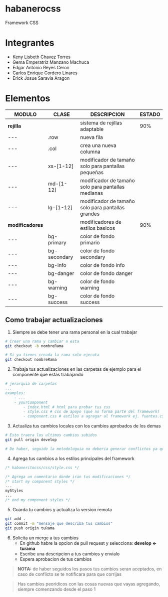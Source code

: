 # habanerocss
Framework CSS 

# Integrantes
- Keny Lisbeth Chavez Torres
- Gema Emperatriz Manzano Machuca
- Edgar Antonio Reyes Ceron
- Carlos Enrique Cordero Linares
- Erick Josue Saravia Aragon

# Elementos
 MODULO            | CLASE         | DESCRIPCION                    | ESTADO 
-------------------|---------------|--------------                  |----------------
**rejilla**        |               | sistema de rejillas adaptable  | 90%
---                | .row          | nueva fila            
--- | .col | crea una nueva columna 
--- | xs-[1-12] | modificador de tamaño solo para pantallas pequeñas 
--- | md-[1-12] | modificador de tamaño solo para pantallas medianas  
--- | lg-[1-12] | modificador de tamaño solo para pantallas grandes  
**modificadores** | | modificadores de estilos basicos | 90%
--- | bg-primary | color de fondo primario
--- | bg-secondary | color de fondo secondary
--- | bg-info | color de fondo info
--- | bg-danger | color de fondo danger
--- | bg-warning | color de fondo warning
--- | bg-success | color de fondo success



## Como trabajar actualizaciones
1. Siempre se debe tener una rama personal en la cual trabajar
```bash
# Crear una rama y cambiar a esta
git checkout -b nombreRama

# Si ya tienes creada la rama solo ejecuta
git checkout nombreRama
```

2. Trabaja tus actualizaciones en las carpetas de ejemplo para el componente que estas trabajando
```yaml
# jerarquia de carpetas
...
examples:
    - ...
    - yourComponent
        - index.html # html para probar tus css
        - style.css # css de apoyo (que no forma parte del framework)
        - component.css # estilos a agregar al framework ej. fuentes.css, colors.css
```
3. Actualiza tus cambios locales con los cambios aprobados de los demas
```bash
# Esto traera los ultimos cambios subidos
git pull origin develop 

# De haber, seguido la metodologuia no deberia generar conflictos ya que has editado en archivos donde nadie mas lo a hecho
```

4. Agrega tus cambios a los estilos principales del framework

```css
/* habaneritocss/css/style.css */

/* Agrega un comentario donde iran tus modificaciones */
/* start my component styles */
...
myStyles 
...
/* end my component styles */
```

5. Guarda tu cambios y actualiza la version remota
```bash
git add .
git commit -m "mensaje que describa tus cambios"
git push origin tuRama
```

6. Solicita un merge a tus cambios
    * En github habre la opcion de pull request y selecciona: **develop <- turama**
    * Escribe una descripcion a tus cambios y envialo
    * Espera aprobacion de tus cambios

> **NOTA:** de haber seguidos los pasos tus cambios seran aceptados, en caso de conflicto se te notificara para que corrijas

> Has cambios peoridicos con las cosas nuevas que vayas agregando, siempre comenzando desde el paso 1
